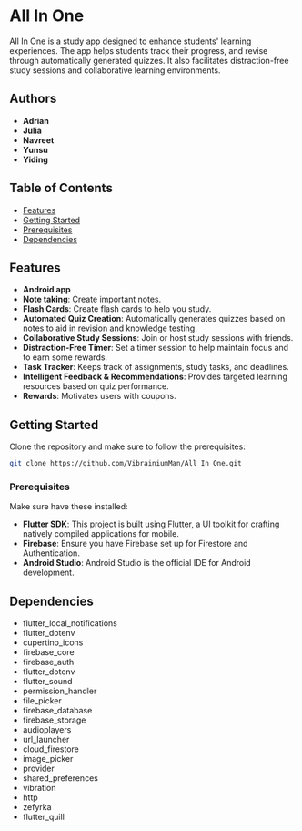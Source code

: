 # All In One

All In One is a study app designed to enhance students' learning experiences. The app helps students track their progress, and revise through automatically generated quizzes. It also facilitates distraction-free study sessions and collaborative learning environments.

## Authors
- **Adrian**
- **Julia**
- **Navreet**
- **Yunsu**
- **Yiding**

## Table of Contents
- [Features](#features)
- [Getting Started](#getting-started)
- [Prerequisites](#prerequisites)
- [Dependencies](#dependencies)

## Features
- **Android app**
- **Note taking**: Create important notes.
- **Flash Cards**: Create flash cards to help you study.
- **Automated Quiz Creation**: Automatically generates quizzes based on notes to aid in revision and knowledge testing.
- **Collaborative Study Sessions**: Join or host study sessions with friends.
- **Distraction-Free Timer**: Set a timer session to help maintain focus and to earn some rewards.
- **Task Tracker**: Keeps track of assignments, study tasks, and deadlines.
- **Intelligent Feedback & Recommendations**: Provides targeted learning resources based on quiz performance.
- **Rewards**: Motivates users with coupons.

## Getting Started
Clone the repository and make sure to follow the prerequisites:
```bash
git clone https://github.com/VibrainiumMan/All_In_One.git
```
### Prerequisites
Make sure have these installed:
- **Flutter SDK**: This project is built using Flutter, a UI toolkit for crafting natively compiled applications for mobile.
- **Firebase**: Ensure you have Firebase set up for Firestore and Authentication.
- **Android Studio**: Android Studio is the official IDE for Android development.

## Dependencies
- flutter_local_notifications
- flutter_dotenv
- cupertino_icons
- firebase_core
- firebase_auth
- flutter_dotenv
- flutter_sound
- permission_handler
- file_picker
- firebase_database
- firebase_storage
- audioplayers
- url_launcher
- cloud_firestore
- image_picker
- provider
- shared_preferences
- vibration
- http
- zefyrka
- flutter_quill


